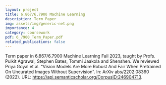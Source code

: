 ```yaml
---
layout: project
title: 6.867/6.7900 Machine Learning
description: Term Paper
img: assets/img/generic-net.png
importance: 4
category: coursework
pdf: 6_7900_Term_Paper.pdf
related_publications: false
---
```


Term paper in 6.867/6.7900 Machine Learning Fall 2023, taught by Profs. Pulkit Agrawal, Stephen Bates, Tommi Jaakola and Shenshen. We reviewed Priya Goyal et al. “Vision Models Are More Robust And Fair When Pretrained On Uncurated Images Without Supervision”. In: ArXiv abs/2202.08360 (2022). URL: https://api.semanticscholar.org/CorpusID:246904713.